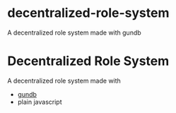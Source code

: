 # decentralized-role-system
A decentralized role system made with gundb

# Decentralized Role System

A decentralized role system made with 

- [gundb](https://github.com/amark/gun)
- plain javascript
